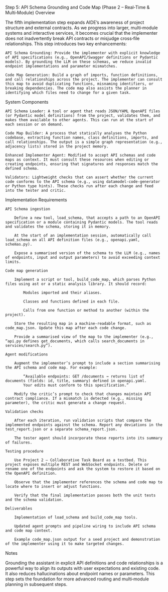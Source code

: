 Step 5: API Schema Grounding and Code Map (Phase 2 – Real‑Time & Multi‑Module)
Overview

The fifth implementation step expands AIDE’s awareness of project structure and external contracts. As we progress into larger, multi‑module systems and interactive services, it becomes crucial that the implementer does not inadvertently break API contracts or misjudge cross‑file relationships. This step introduces two key enhancements:

    API Schema Grounding: Provide the implementer with explicit knowledge of API specifications (e.g., OpenAPI/Swagger definitions or Pydantic models). By grounding the LLM on these schemas, we reduce invalid endpoint implementations and parameter mismatches.

    Code Map Generation: Build a graph of imports, function definitions, and call relationships across the project. The implementer can consult this map to avoid duplicating functions, misnaming identifiers, or breaking dependencies. The code map also assists the planner in identifying which files need to change for a given task.

System Components

    API Schema Loader: A tool or agent that reads JSON/YAML OpenAPI files (or Pydantic model definitions) from the project, validates them, and makes them available to other agents. This can run at the start of each session or on demand.

    Code Map Builder: A process that statically analyses the Python codebase, extracting function names, class definitions, imports, and call relationships. The output is a simple graph representation (e.g., adjacency lists) stored in the project memory.

    Enhanced Implementer Agent: Modified to accept API schemas and code maps as context. It must consult these resources when editing or creating endpoints, ensuring that signatures and responses match the defined schema.

    Validators: Lightweight checks that can assert whether the current code conforms to the API schema (e.g., using datamodel-code-generator or Python type hints). These checks run after each change and feed into the tester and critic.

Implementation Requirements

    API Schema ingestion

        Define a new tool, load_schema, that accepts a path to an OpenAPI specification or a module containing Pydantic models. The tool reads and validates the schema, storing it in memory.

        At the start of an implementation session, automatically call load_schema on all API definition files (e.g., openapi.yaml, schemas.py).

        Expose a summarised version of the schema to the LLM (e.g., names of endpoints, input and output parameters) to avoid exceeding context limits.

    Code map generation

        Implement a script or tool, build_code_map, which parses Python files using ast or a static analysis library. It should record:

            Modules imported and their aliases.

            Classes and functions defined in each file.

            Calls from one function or method to another (within the project).

        Store the resulting map in a machine‑readable format, such as code_map.json. Update this map after each code change.

        Provide a summarised view of the map to the implementer (e.g., “api.py defines get_documents, which calls search_documents in services/search.py”).

    Agent modifications

        Augment the implementer’s prompt to include a section summarising the API schema and code map. For example:

            “Available endpoints: GET /documents → returns list of documents (fields: id, title, summary) defined in openapi.yaml.
            Your edits must conform to this specification.”

        Modify the critic’s prompt to check that changes maintain API contract compliance. If a mismatch is detected (e.g., missing parameter), the critic must generate a change request.

    Validation checks

        After each iteration, run validation scripts that compare the implemented endpoints against the schema. Report any deviations in the test_report.json or a separate schema_report.json.

        The tester agent should incorporate these reports into its summary of failures.

    Testing procedure

        Use Project 2 – Collaborative Task Board as a testbed. This project exposes multiple REST and WebSocket endpoints. Delete or rename one of the endpoints and ask the system to restore it based on the OpenAPI definition.

        Observe that the implementer references the schema and code map to locate where to insert or adjust functions.

        Verify that the final implementation passes both the unit tests and the schema validation.

    Deliverables

        Implementation of load_schema and build_code_map tools.

        Updated agent prompts and pipeline wiring to include API schema and code map context.

        Example code_map.json output for a seed project and demonstration of the implementer using it to make targeted changes.

Notes

Grounding the assistant in explicit API definitions and code relationships is a powerful way to align its outputs with user expectations and existing code. It also reduces hallucinations about endpoint names or parameters. This step sets the foundation for more advanced routing and multi‑module planning in subsequent steps.